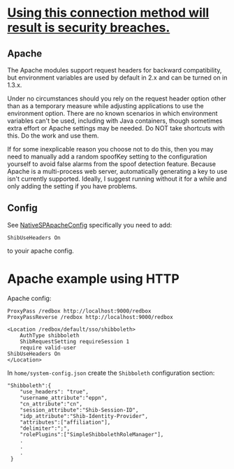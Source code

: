 [Using this connection method will result is security breaches.](https://wiki.shibboleth.net/confluence/display/SHIB2/NativeSPSpoofChecking#NativeSPSpoofChecking-Apache)
====
Apache
-----
The Apache modules support request headers for backward compatibility, but environment variables are used by default in 2.x and can be turned on in 1.3.x.

Under no circumstances should you rely on the request header option other than as a temporary measure while adjusting applications to use the environment option. There are no known scenarios in which environment variables can't be used, including with Java containers, though sometimes extra effort or Apache settings may be needed. Do NOT take shortcuts with this. Do the work and use them.

If for some inexplicable reason you choose not to do this, then you may need to manually add a random spoofKey setting to the configuration yourself to avoid false alarms from the spoof detection feature. Because Apache is a multi-process web server, automatically generating a key to use isn't currently supported. Ideally, I suggest running without it for a while and only adding the setting if you have problems.

Config
----
See [NativeSPApacheConfig](https://wiki.shibboleth.net/confluence/display/SHIB2/NativeSPApacheConfig) specifically you need to add:

	ShibUseHeaders On

to youir apache config.

Apache example using HTTP
=====

Apache config:

    ProxyPass /redbox http://localhost:9000/redbox
    ProxyPassReverse /redbox http://localhost:9000/redbox

    <Location /redbox/default/sso/shibboleth>
        AuthType shibboleth
        ShibRequestSetting requireSession 1
        require valid-user
	ShibUseHeaders On
    </Location>


In `home/system-config.json` create the `Shibboleth` configuration section:

    "Shibboleth":{
        "use_headers": "true",
        "username_attribute":"eppn",
        "cn_attribute":"cn",
        "session_attribute":"Shib-Session-ID",
        "idp_attribute":"Shib-Identity-Provider",
        "attributes":["affiliation"],
        "delimiter":";",
        "rolePlugins":["SimpleShibbolethRoleManager"],
        .
        .
        .
     }
